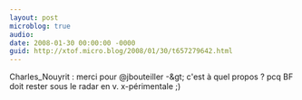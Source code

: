 ```yaml
---
layout: post
microblog: true
audio: 
date: 2008-01-30 00:00:00 -0000
guid: http://xtof.micro.blog/2008/01/30/t657279642.html
---
```

Charles_Nouyrit : merci pour @jbouteiller -&amp;gt; c'est à quel propos ? pcq BF doit rester sous le radar en v. x-périmentale ;)
